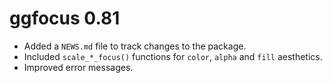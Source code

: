 # ggfocus 0.81

* Added a `NEWS.md` file to track changes to the package.
* Included `scale_*_focus()` functions for `color`, `alpha` and `fill` aesthetics.
* Improved error messages.
